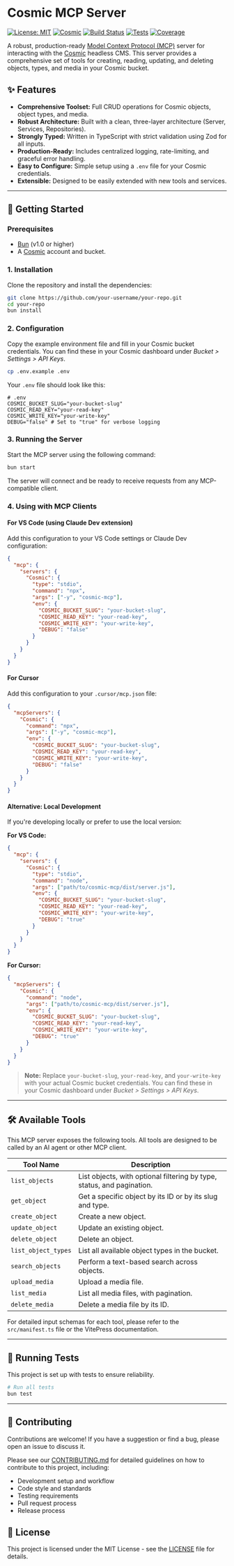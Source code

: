 # Cosmic MCP Server

[![License: MIT](https://img.shields.io/badge/License-MIT-yellow.svg)](https://opensource.org/licenses/MIT)
[![Cosmic](https://img.shields.io/badge/Powered%20by-Cosmic-blue)](https://www.cosmicjs.com/)
[![Build Status](https://img.shields.io/badge/Build-Passing-brightgreen)](https://github.com/your-username/your-repo/actions)
[![Tests](https://img.shields.io/badge/Tests-Passing-brightgreen)](https://github.com/your-username/your-repo/actions)
[![Coverage](https://img.shields.io/badge/Coverage-100%25-brightgreen)](https://github.com/your-username/your-repo/actions)

A robust, production-ready [Model Context Protocol (MCP)](https://modelcontextprotocol.dev) server for interacting with the [Cosmic](https://www.cosmicjs.com/) headless CMS. This server provides a comprehensive set of tools for creating, reading, updating, and deleting objects, types, and media in your Cosmic bucket.

## ✨ Features

- **Comprehensive Toolset:** Full CRUD operations for Cosmic objects, object types, and media.
- **Robust Architecture:** Built with a clean, three-layer architecture (Server, Services, Repositories).
- **Strongly Typed:** Written in TypeScript with strict validation using Zod for all inputs.
- **Production-Ready:** Includes centralized logging, rate-limiting, and graceful error handling.
- **Easy to Configure:** Simple setup using a `.env` file for your Cosmic credentials.
- **Extensible:** Designed to be easily extended with new tools and services.

---

## 🚀 Getting Started

### Prerequisites

- [Bun](https://bun.sh/) (v1.0 or higher)
- A [Cosmic](https://www.cosmicjs.com/) account and bucket.

### 1. Installation

Clone the repository and install the dependencies:

```bash
git clone https://github.com/your-username/your-repo.git
cd your-repo
bun install
```

### 2. Configuration

Copy the example environment file and fill in your Cosmic bucket credentials. You can find these in your Cosmic dashboard under _Bucket > Settings > API Keys_.

```bash
cp .env.example .env
```

Your `.env` file should look like this:

```dotenv
# .env
COSMIC_BUCKET_SLUG="your-bucket-slug"
COSMIC_READ_KEY="your-read-key"
COSMIC_WRITE_KEY="your-write-key"
DEBUG="false" # Set to "true" for verbose logging
```

### 3. Running the Server

Start the MCP server using the following command:

```bash
bun start
```

The server will connect and be ready to receive requests from any MCP-compatible client.

### 4. Using with MCP Clients

#### For VS Code (using Claude Dev extension)

Add this configuration to your VS Code settings or Claude Dev configuration:

```json
{
  "mcp": {
    "servers": {
      "Cosmic": {
        "type": "stdio",
        "command": "npx",
        "args": ["-y", "cosmic-mcp"],
        "env": {
          "COSMIC_BUCKET_SLUG": "your-bucket-slug",
          "COSMIC_READ_KEY": "your-read-key",
          "COSMIC_WRITE_KEY": "your-write-key",
          "DEBUG": "false"
        }
      }
    }
  }
}
```

#### For Cursor

Add this configuration to your `.cursor/mcp.json` file:

```json
{
  "mcpServers": {
    "Cosmic": {
      "command": "npx",
      "args": ["-y", "cosmic-mcp"],
      "env": {
        "COSMIC_BUCKET_SLUG": "your-bucket-slug",
        "COSMIC_READ_KEY": "your-read-key",
        "COSMIC_WRITE_KEY": "your-write-key",
        "DEBUG": "false"
      }
    }
  }
}
```

#### Alternative: Local Development

If you're developing locally or prefer to use the local version:

**For VS Code:**
```json
{
  "mcp": {
    "servers": {
      "Cosmic": {
        "type": "stdio",
        "command": "node",
        "args": ["path/to/cosmic-mcp/dist/server.js"],
        "env": {
          "COSMIC_BUCKET_SLUG": "your-bucket-slug",
          "COSMIC_READ_KEY": "your-read-key",
          "COSMIC_WRITE_KEY": "your-write-key",
          "DEBUG": "true"
        }
      }
    }
  }
}
```

**For Cursor:**
```json
{
  "mcpServers": {
    "Cosmic": {
      "command": "node",
      "args": ["path/to/cosmic-mcp/dist/server.js"],
      "env": {
        "COSMIC_BUCKET_SLUG": "your-bucket-slug",
        "COSMIC_READ_KEY": "your-read-key",
        "COSMIC_WRITE_KEY": "your-write-key",
        "DEBUG": "true"
      }
    }
  }
}
```

> **Note:** Replace `your-bucket-slug`, `your-read-key`, and `your-write-key` with your actual Cosmic bucket credentials. You can find these in your Cosmic dashboard under _Bucket > Settings > API Keys_.

---

## 🛠️ Available Tools

This MCP server exposes the following tools. All tools are designed to be called by an AI agent or other MCP client.

| Tool Name           | Description                                                            |
| ------------------- | ---------------------------------------------------------------------- |
| `list_objects`      | List objects, with optional filtering by type, status, and pagination. |
| `get_object`        | Get a specific object by its ID or by its slug and type.               |
| `create_object`     | Create a new object.                                                   |
| `update_object`     | Update an existing object.                                             |
| `delete_object`     | Delete an object.                                                      |
| `list_object_types` | List all available object types in the bucket.                         |
| `search_objects`    | Perform a text-based search across objects.                            |
| `upload_media`      | Upload a media file.                                                   |
| `list_media`        | List all media files, with pagination.                                 |
| `delete_media`      | Delete a media file by its ID.                                         |

For detailed input schemas for each tool, please refer to the `src/manifest.ts` file or the VitePress documentation.

---

## 🧪 Running Tests

This project is set up with tests to ensure reliability.

```bash
# Run all tests
bun test
```

---

## 🤝 Contributing

Contributions are welcome! If you have a suggestion or find a bug, please open an issue to discuss it.

Please see our [CONTRIBUTING.md](CONTRIBUTING.md) for detailed guidelines on how to contribute to this project, including:

- Development setup and workflow
- Code style and standards
- Testing requirements
- Pull request process
- Release process

## 📄 License

This project is licensed under the MIT License - see the [LICENSE](LICENSE) file for details.
